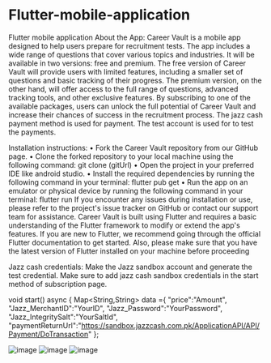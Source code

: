 # Flutter-mobile-application
Flutter mobile application
About the App:
Career Vault is a mobile app designed to help users prepare for recruitment tests. The app includes a wide range of questions that cover various topics and industries. It will be available in two versions: free and premium.
The free version of Career Vault will provide users with limited features, including a smaller set of questions and basic tracking of their progress. The premium version, on the other hand, will offer access to the full range of questions, advanced tracking tools, and other exclusive features.
By subscribing to one of the available packages, users can unlock the full potential of Career Vault and increase their chances of success in the recruitment process. The jazz cash payment method is used for payment. The test account is used for to test the payments.


Installation instructions:
•	Fork the Career Vault repository from our GitHub page.
•	Clone the forked repository to your local machine using the following command: git clone (gitUrl)
•	Open the project in your preferred IDE like android studio.
•	Install the required dependencies by running the following command in your terminal: flutter pub get
•	Run the app on an emulator or physical device by running the following command in your terminal: flutter run
If you encounter any issues during installation or use, please refer to the project's issue tracker on GitHub or contact our support team for assistance. Career Vault is built using Flutter and requires a basic understanding of the Flutter framework to modify or extend the app's features. If you are new to Flutter, we recommend going through the official Flutter documentation to get started. Also, please make sure that you have the latest version of Flutter installed on your machine before proceeding 


Jazz cash credentials:
Make the Jazz sandbox account and generate the test credential.
Make sure to add jazz cash sandbox credentials in the start method of subscription page.

void start() async {
     Map<String,String> data ={
       "price":"Amount",
       "Jazz_MerchantID":"YourID",
       "Jazz_Password":"YourPassword",
       "Jazz_IntegritySalt":"YourSaltId",
       "paymentReturnUrl":"https://sandbox.jazzcash.com.pk/ApplicationAPI/API/Payment/DoTransaction"
     };


![image](https://user-images.githubusercontent.com/68582855/230659904-bf24485c-8801-4520-afb3-91eabde8c22f.png)
![image](https://user-images.githubusercontent.com/68582855/230659918-3c7fd598-6595-43d7-a704-b3e0229e5c2e.png)
![image](https://user-images.githubusercontent.com/68582855/230659933-43c3d9fd-3c56-4a4b-93ad-1902c6c6de4c.png)
